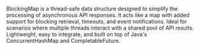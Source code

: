 BlockingMap is a thread-safe data structure designed to simplify the processing of asynchronous API responses. It acts like a map with added support for blocking retrieval, timeouts, and event notifications. Ideal for scenarios where multiple threads interact with a shared pool of API results. Lightweight, easy to integrate, and built on top of Java's ConcurrentHashMap and CompletableFuture.
